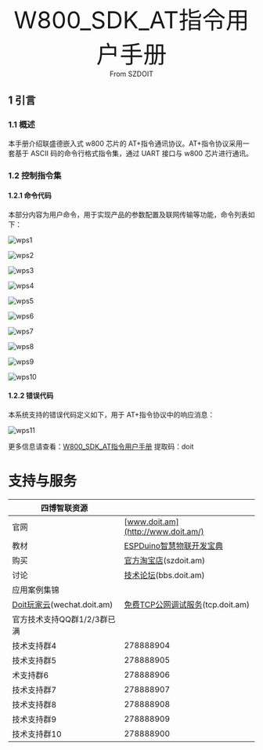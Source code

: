<center><font size=10> W800_SDK_AT指令用户手册 </center></font>
<center> From SZDOIT</center>



## 1 引言

### 1.1 概述

本手册介绍联盛德嵌入式 w800 芯片的 AT+指令通讯协议。AT+指令协议采用一套基于
ASCII 码的命令行格式指令集，通过 UART 接口与 w800 芯片进行通讯。

### 1.2 控制指令集

#### 1.2.1 命令代码

本部分内容为用户命令，用于实现产品的参数配置及联网传输等功能，命令列表如下：

![wps1](wps1.png)

![wps2](wps2.png)

![wps3](wps3.png)

![wps4](wps4.png)

![wps5](wps5.png)

![wps6](wps6.png)

![wps7](wps7.png)

![wps8](wps8.png)

![wps9](wps9.png)

![wps10](wps10.png)

#### 1.2.2 错误代码

本系统支持的错误代码定义如下，用于 AT+指令协议中的响应消息：

![wps11](wps11.png)

更多信息请查看：[W800_SDK_AT指令用户手册](https://pan.baidu.com/s/14_f_tmlm-f3ERFPUPjVP3A ) 提取码：doit 

# 支持与服务

| 四博智联资源                                        |                                                              |
| --------------------------------------------------- | ------------------------------------------------------------ |
| 官网                                                | [www.doit.am](http://www.doit.am/)                           |
| 教材                                                | [ESPDuino智慧物联开发宝典](https://item.taobao.com/item.htm?spm=a1z10.3-c.w4002-7420449993.9.Bgp1Ll&id=520583000610) |
| 购买                                                | [官方淘宝店](https://szdoit.taobao.com/)(szdoit.am)          |
| 讨论                                                | [技术论坛](http://bbs.doit.am/forum.php)(bbs.doit.am)        |
| 应用案例集锦                                        |                                                              |
| [Doit玩家云](http://wechat.doit.am)(wechat.doit.am) | [免费TCP公网调试服务](http://tcp.doit.am)(tcp.doit.am)       |
| 官方技术支持QQ群1/2/3群已满                         |                                                              |
| 技术支持群4                                         | 278888904                                                    |
| 技术支持群5                                         | 278888905                                                    |
| 术支持群6                                           | 278888906                                                    |
| 技术支持群7                                         | 278888907                                                    |
| 技术支持群8                                         | 278888908                                                    |
| 技术支持群9                                         | 278888909                                                    |
| 技术支持群10                                        | 278888900                                                    |